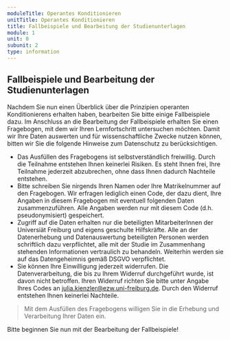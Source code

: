 ```yaml
---
moduleTitle: Operantes Konditionieren
unitTitle: Operantes Konditionieren
title: Fallbeispiele und Bearbeitung der Studienunterlagen
module: 1
unit: 0
subunit: 2
type: information
---
```


## Fallbeispiele und Bearbeitung der Studienunterlagen

Nachdem Sie nun einen Überblick über die Prinzipien operanten Konditionierens erhalten haben, bearbeiten Sie bitte einige Fallbeispiele dazu. Im Anschluss an die Bearbeitung der Fallbeispiele erhalten Sie einen Fragebogen, mit dem wir Ihren Lernfortschritt untersuchen möchten. Damit wir Ihre Daten auswerten und für wissenschaftliche Zwecke nutzen können, bitten wir Sie die folgende Hinweise zum Datenschutz zu berücksichtigen.

* Das Ausfüllen des Fragebogens ist selbstverständlich freiwillig. Durch die Teilnahme entstehen Ihnen keinerlei Risiken. Es steht Ihnen frei, Ihre Teilnahme jederzeit abzubrechen, ohne dass Ihnen dadurch Nachteile entstehen.
* Bitte schreiben Sie nirgends Ihren Namen oder Ihre Matrikelnummer auf den Fragebogen. Wir erfragen lediglich einen Code, der dazu dient, Ihre Angaben in diesem Fragebogen mit eventuell folgenden Daten zusammenzuführen. Alle Angaben werden nur mit diesem Code (d.h. pseudonymisiert) gespeichert. 
* Zugriff auf die Daten erhalten nur die beteiligten MitarbeiterInnen der Universiät Freiburg und eigens geschulte Hilfskräfte. Alle an der Datenerhebung und Datenauswertung beteiligten Personen werden schriftlich dazu verpflichtet, alle mit der Studie im Zusammenhang stehenden Informationen vertraulich zu behandeln. Weiterhin werden sie auf das Datengeheimnis gemäß DSGVO verpflichtet.
* Sie können Ihre Einwilligung jederzeit widerrufen. Die Datenverarbeitung, die bis zu Ihrem Widerruf durchgeführt wurde, ist davon nicht betroffen. Ihren Widerruf richten Sie bitte unter Angabe Ihres Codes an julia.kienzler@ezw.uni-freiburg.de. Durch den Widerruf entstehen Ihnen keinerlei Nachteile. 

> Mit dem Ausfüllen des Fragebogens willigen Sie in die Erhebung und Verarbeitung Ihrer Daten ein.


Bitte beginnen Sie nun mit der Bearbeitung der Fallbeispiele!  